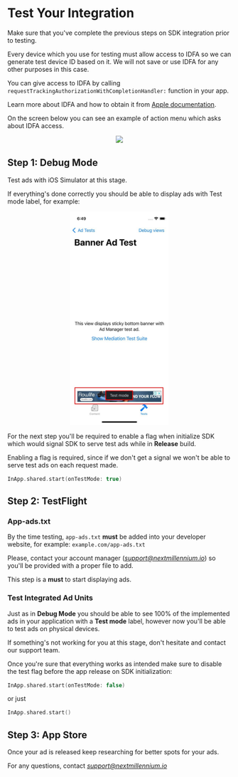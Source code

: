 # Test Your Integration

Make sure that you've complete the previous steps on SDK integration prior to testing.

Every device which you use for testing must allow access to IDFA so we can generate test device ID based on it. We will not save or use IDFA for any other purposes in this case.

You can give access to IDFA by calling `requestTrackingAuthorizationWithCompletionHandler:` function in your app.

Learn more about IDFA and how to obtain it from [Apple documentation](https://developer.apple.com/documentation/apptrackingtransparency).

On the screen below you can see an example of action menu which asks about IDFA access.

<p align="center">
<img src="https://github.com/nextmillenniummedia/inapp-ios-example/blob/main/docs/images/allow_idfa.jpg" height="480">
</p>

## Step 1: Debug Mode

Test ads with iOS Simulator at this stage.

If everything's done correctly you should be able to display ads with Test mode label, for example:

<p align="center">
<img src="https://github.com/nextmillenniummedia/inapp-ios-example/blob/main/docs/images/test_ads_banner.jpg" height="480">
</p>

For the next step you'll be required to enable a flag when initialize SDK which would signal SDK to serve test ads while in **Release** build.

Enabling a flag is required, since if we don't get a signal we won't be able to serve test ads on each request made.

```swift
InApp.shared.start(onTestMode: true)
```

## Step 2: TestFlight

### App-ads.txt

By the time testing, `app-ads.txt` **must** be added into your developer website, for example: `example.com/app-ads.txt`

Please, contact your account manager (*support@nextmillennium.io*) so you'll be provided with a proper file to add.

This step is a **must** to start displaying ads.

### Test Integrated Ad Units

Just as in **Debug Mode** you should be able to see 100% of the implemented ads in your application with a **Test mode** label, however now you'll be able to test ads on physical devices.

If something's not working for you at this stage, don't hesitate and contact our support team.

Once you're sure that everything works as intended make sure to disable the test flag before the app release on SDK initialization:

```swift
InApp.shared.start(onTestMode: false)
```

or just

```swift
InApp.shared.start()
```

## Step 3: App Store

Once your ad is released keep researching for better spots for your ads.

For any questions, contact *support@nextmillennium.io*
